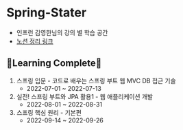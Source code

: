 # Spring-Stater
- 인프런 김영한님의 강의 별 학습 공간
- [노션 정리 링크](https://leeward-opossum-93c.notion.site/4069f235948b4e00939d2de2356ca6c0?v=3fdc718468ff4acc9bb054bcfed265fe)
## 🎊Learning Complete🎉
1. 스프링 입문 - 코드로 배우는 스프링 부트 웹 MVC DB 접근 기술
    - 2022-07-01 ~ 2022-07-13
2. 실전! 스프링 부트와 JPA 활용1 - 웹 애플리케이션 개발
    - 2022-08-01 ~ 2022-08-31
3. 스프링 핵심 원리 - 기본편
    - 2022-09-14 ~ 2022-09-26

